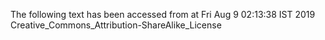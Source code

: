 The following text has been accessed from at Fri Aug 9 02:13:38 IST 2019
Creative_Commons_Attribution-ShareAlike_License
